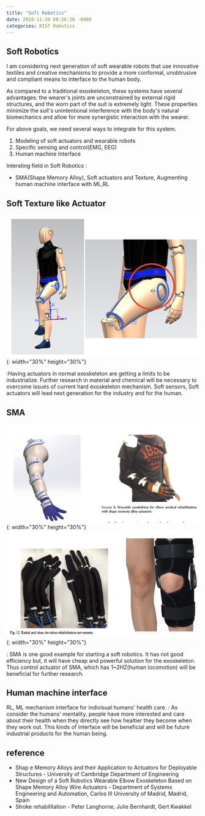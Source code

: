 ```yaml
---
title: "Soft Robotics"
date: 2019-11-20 08:26:28 -0400
categories: KIST Robotics
---
```


## Soft Robotics

I am considering next generation of soft wearable robots that use innovative textiles and creative mechanisms to provide a more conformal, unobtrusive and compliant means to interface to the human body.

As compared to a traditional exoskeleton, these systems have several advantages: the wearer's joints are unconstrained by external rigid structures, and the worn part of the suit is extremely light.  These properties minimize the suit's unintentional interference with the body's natural biomechanics and allow for more synergistic interaction with the wearer.

For above goals, we need several ways to integrate for this system.

1. Modeling of soft actuators and wearable robots
2. Specific sensing and control(EMG, EEG)
3. Human machine Interface

Intersting field in Soft Robotics : 

- SMA(Shape Memory Alloy), Soft actuators and Texture, Augmenting human machine interface with ML,RL

## Soft Texture like Actuator

![title](/photos/kist_research3.png){: width="30%" height="30%"}

:Having actuators in normal exoskeleton are getting a limits to be industrialize. Further research in material and chemical will be necessary to overcome issues of current hard exoskeleton mechanism. Soft sensors, Soft actuators will lead next generation for the industry and for the human.

## SMA
![title](/photos/kist_research1.png){: width="30%" height="30%"}
![title](/photos/kist_research2.png){: width="30%" height="30%"}

: SMA is one good example for starting a soft robotics. It has not good efficiency but, it will have cheap and powerful solution for the exoskeleton. Thus control actuator of SMA, which has 1~2HZ(human locomotion) will be beneficial for further research. 

## Human machine interface

RL, ML mechanism interface for indivisual humans' health care.
: As consider the humans' mentality, people have more interested and care about their health when they directly see how healtier they become when they work out. This kinds of interface will be beneficial and will be future industrial products for the human being.

## reference

- Shap e Memory Alloys and their Application to Actuators for Deployable Structures - University of Cambridge Department of Engineering
- New Design of a Soft Robotics Wearable Elbow Exoskeleton Based on Shape Memory Alloy Wire Actuators - Department of Systems Engineering and Automation, Carlos III University of Madrid, Madrid, Spain
- Stroke rehabilitation - Peter Langhorne, Julie Bernhardt, Gert Kwakkel


